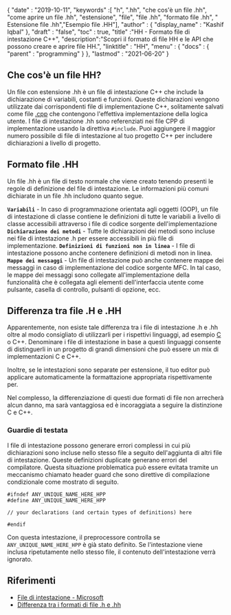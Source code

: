 {
  "date" : "2019-10-11",
  "keywords" :[ "h", ".hh", "che cos'è un file .hh", "come aprire un file .hh", "estensione", "file", "file .hh", "formato file .hh", " Estensione file .hh","Esempio file .HH"],
  "author" : {
    "display_name" : "Kashif Iqbal"
},
  "draft" : "false",
  "toc" : true,
  "title" :"HH - Formato file di intestazione C++",
  "description":"Scopri il formato di file HH e le API che possono creare e aprire file HH.",
  "linktitle" : "HH",
  "menu" : {
    "docs" : {
      "parent" : "programming"
}
},
  "lastmod" : "2021-06-20"
}

## Che cos'è un file HH?

Un file con estensione .hh è un file di intestazione C++ che include la dichiarazione di variabili, costanti e funzioni. Queste dichiarazioni vengono utilizzate dai corrispondenti file di implementazione C++, solitamente salvati come file [.cpp](/it/programming/cpp/) che contengono l'effettiva implementazione della logica utente. I file di intestazione .hh sono referenziati nei file CPP di implementazione usando la direttiva `#include`. Puoi aggiungere il maggior numero possibile di file di intestazione al tuo progetto C++ per includere dichiarazioni a livello di progetto.

## Formato file .HH

Un file .hh è un file di testo normale che viene creato tenendo presenti le regole di definizione del file di intestazione. Le informazioni più comuni dichiarate in un file .hh includono quanto segue.

**`Variabili`** - In caso di programmazione orientata agli oggetti (OOP), un file di intestazione di classe contiene le definizioni di tutte le variabili a livello di classe accessibili attraverso i file di codice sorgente dell'implementazione
**`Dichiarazione dei metodi`** - Tutte le dichiarazioni dei metodi sono incluse nei file di intestazione .h per essere accessibili in più file di implementazione.
**`Definizioni di funzioni non in linea`** - I file di intestazione possono anche contenere definizioni di metodi non in linea.
**`Mappe dei messaggi`** - Un file di intestazione può anche contenere mappe dei messaggi in caso di implementazione del codice sorgente MFC. In tal caso, le mappe dei messaggi sono collegate all'implementazione della funzionalità che è collegata agli elementi dell'interfaccia utente come pulsante, casella di controllo, pulsanti di opzione, ecc.

## Differenza tra file .H e .HH

Apparentemente, non esiste tale differenza tra i file di intestazione .h e .hh oltre al modo consigliato di utilizzarli per i rispettivi linguaggi, ad esempio [C](/it/programming/c/) o C++. Denominare i file di intestazione in base a questi linguaggi consente di distinguerli in un progetto di grandi dimensioni che può essere un mix di implementazioni C e C++.

Inoltre, se le intestazioni sono separate per estensione, il tuo editor può applicare automaticamente la formattazione appropriata rispettivamente per.

Nel complesso, la differenziazione di questi due formati di file non arrecherà alcun danno, ma sarà vantaggiosa ed è incoraggiata a seguire la distinzione C e C++.

### Guardie di testata

I file di intestazione possono generare errori complessi in cui più dichiarazioni sono incluse nello stesso file a seguito dell'aggiunta di altri file di intestazione. Queste definizioni duplicate generano errori del compilatore. Questa situazione problematica può essere evitata tramite un meccanismo chiamato header guard che sono direttive di compilazione condizionale come mostrato di seguito.

```
#ifndef ANY_UNIQUE_NAME_HERE_HPP
#define ANY_UNIQUE_NAME_HERE_HPP

// your declarations (and certain types of definitions) here

#endif
```
Con questa intestazione, il preprocessore controlla se `ANY_UNIQUE_NAME_HERE_HPP` è già stato definito. Se l'intestazione viene inclusa ripetutamente nello stesso file, il contenuto dell'intestazione verrà ignorato.

## Riferimenti

* [File di intestazione - Microsoft](https://learn.microsoft.com/en-us/cpp/cpp/header-files-cpp?view=msvc-160)
* [Differenza tra i formati di file .h e .hh](https://stackoverflow.com/questions/10354321/c-reason-why-using-hh-as-extension-for-c-header-files)

